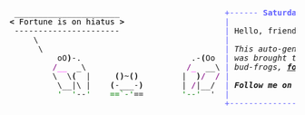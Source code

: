 <pre style="font-family:Menlo,'DejaVu Sans Mono',consolas,'Courier New',monospace"> ______________________                      <span style="color: #5f5fff; text-decoration-color: #5f5fff">+------ </span><span style="color: #5f5fff; text-decoration-color: #5f5fff; font-weight: bold">Saturday, 16 April 2022</span><span style="color: #5f5fff; text-decoration-color: #5f5fff"> -------+</span> <a href="https://www.informatik.uni-leipzig.de/~akiki/">Christopher Akiki</a>                
<span style="font-weight: bold">&lt;</span><span style="color: #000000; text-decoration-color: #000000"> Fortune is on hiatus </span><span style="font-weight: bold">&gt;</span>                     <span style="color: #5f5fff; text-decoration-color: #5f5fff">|</span>                                      <span style="color: #5f5fff; text-decoration-color: #5f5fff">|</span> ┣━━ Interests                    
 ----------------------                      <span style="color: #5f5fff; text-decoration-color: #5f5fff">|</span> Hello, friend.                       <span style="color: #5f5fff; text-decoration-color: #5f5fff">|</span> ┃   ┣━━ My cat                   
     \                                       <span style="color: #5f5fff; text-decoration-color: #5f5fff">|</span>                                      <span style="color: #5f5fff; text-decoration-color: #5f5fff">|</span> ┃   ┣━━ Representation Learning  
      \                                      <span style="color: #5f5fff; text-decoration-color: #5f5fff">|</span> <span style="font-style: italic">This auto-generated message panel </span>   <span style="color: #5f5fff; text-decoration-color: #5f5fff">|</span> ┃   ┣━━ Language Generation      
          oO<span style="font-weight: bold">)</span>-.                       .-<span style="font-weight: bold">(</span>Oo  <span style="color: #5f5fff; text-decoration-color: #5f5fff">|</span> <span style="font-style: italic">was brought to you by the </span><span style="font-weight: bold; font-style: italic"><a href="https://en.wikipedia.org/wiki/Cowsay">cowsay</a></span><span style="font-style: italic"> </span>    <span style="color: #5f5fff; text-decoration-color: #5f5fff">|</span> ┃   ┣━━ Text Mining              
         <span style="color: #800080; text-decoration-color: #800080">/</span><span style="color: #ff00ff; text-decoration-color: #ff00ff">__</span>  _\                     <span style="color: #800080; text-decoration-color: #800080">/</span><span style="color: #ff00ff; text-decoration-color: #ff00ff">_</span>  __\ <span style="color: #5f5fff; text-decoration-color: #5f5fff">|</span> <span style="font-style: italic">bud-frogs, </span><span style="font-weight: bold; font-style: italic"><a href="https://en.wikipedia.org/wiki/Fortune_(Unix)">fortune</a></span><span style="font-style: italic"> and </span><span style="font-weight: bold; font-style: italic"><a href="https://github.com/willmcgugan/rich">Rich</a></span><span style="font-style: italic">. </span>        <span style="color: #5f5fff; text-decoration-color: #5f5fff">|</span> ┃   ┣━━ Dataset Creation         
         \  \<span style="font-weight: bold">(</span>  |     <span style="font-weight: bold">()</span>~<span style="font-weight: bold">()</span>         |  <span style="font-weight: bold">)</span><span style="color: #800080; text-decoration-color: #800080">/</span>  <span style="color: #800080; text-decoration-color: #800080">/</span> <span style="color: #5f5fff; text-decoration-color: #5f5fff">|</span>                                      <span style="color: #5f5fff; text-decoration-color: #5f5fff">|</span> ┃   ┗━━ TODO                     
          \__|\ |    <span style="font-weight: bold">(</span>-___-<span style="font-weight: bold">)</span>        | <span style="color: #800080; text-decoration-color: #800080">/</span>|__/  <span style="color: #5f5fff; text-decoration-color: #5f5fff">|</span> <span style="font-weight: bold; font-style: italic">Follow me on twitter: </span><span style="font-weight: bold; font-style: italic"><a href="https://twitter.com/christopher">@christopher</a></span>   <span style="color: #5f5fff; text-decoration-color: #5f5fff">|</span> ┣━━ Past Lives                   
          <span style="color: #008000; text-decoration-color: #008000">&#x27;  &#x27;</span>--<span style="color: #008000; text-decoration-color: #008000">&#x27;    ==`-&#x27;</span>==        <span style="color: #008000; text-decoration-color: #008000">&#x27;--&#x27;</span>  &#x27;  <span style="color: #5f5fff; text-decoration-color: #5f5fff">|</span>                                      <span style="color: #5f5fff; text-decoration-color: #5f5fff">|</span> ┃   ┣━━ Sociocultural antropology
                                             <span style="color: #5f5fff; text-decoration-color: #5f5fff">+--------------------------------------+</span> ┃   ┗━━ Network Engineering      
                                                                                      ┣━━ Current Location             
                                                                                      ┃   ┗━━ Leipzig, Germany         
                                                                                      ┗━━ Previous Locations           
                                                                                          ┣━━ Durham, England          
                                                                                          ┗━━ Zouk Mikael, Lebanon     
</pre>
